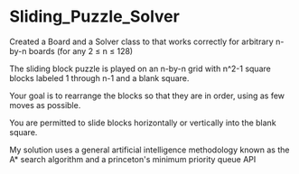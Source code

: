 # Sliding_Puzzle_Solver
Created a Board and a Solver class to that works correctly for arbitrary n-by-n boards (for any 2 ≤ n ≤ 128)

 The sliding block puzzle is played on an n-by-n grid with n^2-1 square blocks labeled 1 through n-1 and a blank square.
 
 Your goal is to rearrange the blocks so that they are in order, using as few moves as possible. 
 
 You are permitted to slide blocks horizontally or vertically into the blank square. 
 
 My solution uses a general artificial intelligence methodology known as the A* search algorithm and a princeton's minimum priority queue API
